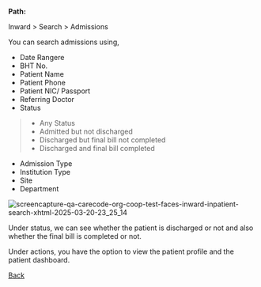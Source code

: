 **Path:**

Inward > Search > Admissions

You can search admissions using,
* Date Rangere
* BHT No.
* Patient Name 
* Patient Phone
* Patient NIC/ Passport
* Referring Doctor 
* Status
> * Any Status
> * Admitted but not discharged
> * Discharged but final bill not completed
> * Discharged and final bill completed
* Admission Type
* Institution Type 
* Site
* Department

![screencapture-qa-carecode-org-coop-test-faces-inward-inpatient-search-xhtml-2025-03-20-23_25_14](https://github.com/user-attachments/assets/f801d92d-d641-4aac-9b93-3851af2b7617)

Under status, we can see whether the patient is discharged or not and also whether the final bill is completed or not.

Under actions, you have the option to view the patient profile and the patient dashboard.


[Back](https://github.com/hmislk/hmis/wiki/Inward)


